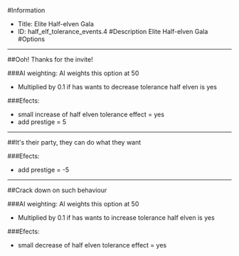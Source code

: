 #Information
 - Title: Elite Half-elven Gala
 - ID: half_elf_tolerance_events.4
#Description
Elite Half-elven Gala
#Options

___
##Ooh! Thanks for the invite!

###AI weighting:
AI weights this option at 50
 - Multiplied by 0.1 if has wants to decrease tolerance half elven is yes


###Efects:<ul><li>small increase of half elven tolerance effect = yes</li><li>add prestige = 5</li></ul>

___
##It's their party, they can do what they want

###Efects:<ul><li>add prestige = -5</li></ul>

___
##Crack down on such behaviour

###AI weighting:
AI weights this option at 50
 - Multiplied by 0.1 if has wants to increase tolerance half elven is yes


###Efects:<ul><li>small decrease of half elven tolerance effect = yes</li></ul>
